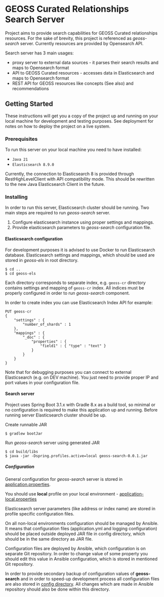 # GEOSS Curated Relationships Search Server

Project aims to provide search capabilities for GEOSS Curated relationships resources.
For the sake of brevity, this project is referenced as *geoss-search* server.
Currently resources are provided by Opensearch API.

Search server has 3 main usages:
- proxy server to external data sources - it parses their search results and maps to Opensearch format
- API to GEOSS Curated resources - accesses data in Elasticsearch and maps to Opensearch format
- REST API for GEOSS resources like concepts (See also) and recommendations

## Getting Started

These instructions will get you a copy of the project up and running on your local machine for development and testing purposes.
See deployment for notes on how to deploy the project on a live system.

### Prerequisites

To run this server on your local machine you need to have installed:

- `Java 21`
- `Elasticsearch 8.9.0`

Currently, the connection to Elasticsearch 8 is provided through RestHighLevelClient with API compatibility mode.
This should be rewritten to the new Java Elasticsearch Client in the future.

### Installing

In order to run this server, Elasticsearch cluster should be running.
Two main steps are required to run *geoss-search* server.

1. Configure elasticsearch instance using proper settings and mappings.
2. Provide elasticsearch parameters to *geoss-search* configuration file.

#### Elasticsearch configuration

For development purposes it is advised to use Docker to run Elasticsearch database.
Elasticsearch settings and mappings, which should be used are stored in *geoss-els* in root directory.
```
$ cd ..
$ cd geoss-els
```

Each directory corresponds to separate index, e.g. `geoss-cr` directory contains settings and mapping of `geoss-cr` index.
All indices must be properly configured in order to run _geoss-search_ component.

In order to create index you can use Elasticsearch Index API for example:
```
PUT geoss-cr
{
    "settings" : {
        "number_of_shards" : 1
    },
    "mappings" : {
        "_doc" : {
            "properties" : {
                "field1" : { "type" : "text" }
            }
        }
    }
}
```

Note that for debugging purposes you can connect to external Elasticsearch (e.g. on DEV machine).
You just need to provide proper IP and port values in your configuration file.

#### Search server
Project uses Spring Boot 3.1.x with Gradle 8.x as a build tool, so minimal or no configuration is required to make this application up and running.
Before running server Elasticsearch cluster should be up.

Create runnable JAR
```
$ gradlew bootJar
```

Run *geoss-search* server using generated JAR
```
$ cd build/libs
$ java -jar -Dspring.profiles.active=local geoss-search-0.0.1.jar
```

##### Configuration

General configuration for *geoss-search* server is stored in [application.properties](src/main/resources/application.properties).

You should use **local** profile on your local environment - [application-local.properties](src/main/resources/application-local.properties)

Elasticsearch server parameters (like address or index name) are stored in profile specific configuration files.

On all non-local environments configuration should be managed by Ansible. It means that configuration files (application.yml and logging configuration)
should be placed outside deployed JAR file in config directory, which should be in the same directory as JAR file.

Configuration files are deployed by Ansible, which configuration is on separate Git repository. In order to change value of some property
you should edit this value in Ansible configuration, which is stored in mentioned Git repository.

In order to provide secondary backup of configuration values of **geoss-search** and in order to speed-up development process all configuration files are also stored in [config directory](config).
All changes which are made in Ansible repository should also be done within this directory.
